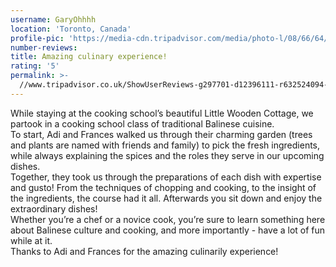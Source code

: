 ```yaml
---
username: GaryOhhhh
location: 'Toronto, Canada'
profile-pic: 'https://media-cdn.tripadvisor.com/media/photo-l/08/66/64/b9/gary-o.jpg'
number-reviews:
title: Amazing culinary experience!
rating: '5'
permalink: >-
  //www.tripadvisor.co.uk/ShowUserReviews-g297701-d12396111-r632524094-Tresna_Bali_Cooking_School-Ubud_Gianyar_Bali.html
---
```


While staying at the cooking school’s beautiful Little Wooden Cottage, we partook in a cooking school class of traditional Balinese cuisine. <br>To start, Adi and Frances walked us through their charming garden (trees and plants are named with friends and family) to pick the fresh ingredients, while always explaining the spices and the roles they serve in our upcoming dishes. <br>Together, they took us through the preparations of each dish with expertise and gusto! From the techniques of chopping and cooking, to the insight of the ingredients, the course had it all. Afterwards you sit down and enjoy the extraordinary dishes! <br>Whether you’re a chef or a novice cook, you’re sure to learn something here about Balinese culture and cooking, and more importantly - have a lot of fun while at it. <br>Thanks to Adi and Frances for the amazing culinarily experience!